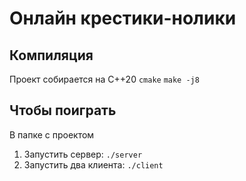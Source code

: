 # Онлайн крестики-нолики

## Компиляция

Проект собирается на C++20
`cmake`
`make -j8`

## Чтобы поиграть

В папке с проектом

1. Запустить сервер: `./server`
2. Запустить два клиента: `./client`
